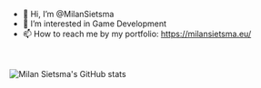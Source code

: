 - 👋 Hi, I’m @MilanSietsma
- 👀 I’m interested in Game Development
- 📫 How to reach me by my portfolio: https://milansietsma.eu/

<!---
MilanSietsma/MilanSietsma is a ✨ special ✨ repository because its `README.md` (this file) appears on your GitHub profile.
You can click the Preview link to take a look at your changes.
--->
<br></br>
![Milan Sietsma's GitHub stats](https://github-readme-stats.vercel.app/api?username=MilanSietsma&count_private=true)
